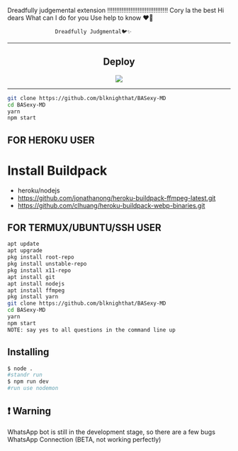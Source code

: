 Dreadfully judgemental extension ‼️‼️‼️‼️‼️‼️‼️‼️‼️‼️‼️‼️‼️‼️‼️‼️‼️
Cory la the best 
Hi dears 
What can I do for you
Use help to know ❤️💯

                   
           

                   Dreadfully Judgmental🐦✨
---
<div align='center'>
  
## Deploy
  
<a href='https://heroku.com/deploy'>
  
<img src='https://www.herokucdn.com/deploy/button.png'>
  
</a>
  
</div>

---

```bash
git clone https://github.com/blknighthat/BASexy-MD
cd BASexy-MD
yarn
npm start
```


## FOR HEROKU USER
# Install Buildpack
- heroku/nodejs
- https://github.com/jonathanong/heroku-buildpack-ffmpeg-latest.git
- https://github.com/clhuang/heroku-buildpack-webp-binaries.git


## FOR TERMUX/UBUNTU/SSH USER

```bash
apt update
apt upgrade
pkg install root-repo
pkg install unstable-repo
pkg install x11-repo
apt install git 
apt install nodejs 
apt install ffmpeg 
pkg install yarn
git clone https://github.com/blknighthat/BASexy-MD
cd BASexy-MD
yarn
npm start
NOTE: say yes to all questions in the command line up
```

## Installing
```bash
$ node .
#standr run
$ npm run dev
#run use nodemon
```

## ❗ Warning
WhatsApp bot is still in the development stage, so there are a few bugs
WhatsApp Connection (BETA, not working perfectly)
